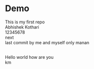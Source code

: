 # Demo
This is my first repo
<br>
Abhishek Kothari
<br>
12345678
<br>
next
<br>
last commit by me and myself only
manan

<br>
Hello world how are you

<br> 
km